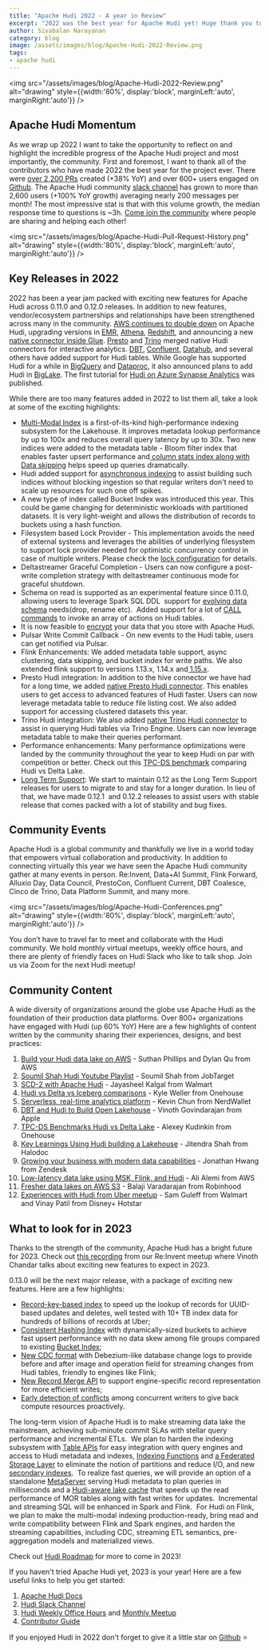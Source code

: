 ```yaml
---
title: "Apache Hudi 2022 - A year in Review"
excerpt: "2022 was the best year for Apache Hudi yet! Huge thank you to everyone who contributed!"
author: Sivabalan Narayanan
category: blog
image: /assets/images/blog/Apache-Hudi-2022-Review.png
tags:
- apache hudi
---
```


<img src="/assets/images/blog/Apache-Hudi-2022-Review.png" alt="drawing" style={{width:'80%', display:'block', marginLeft:'auto', marginRight:'auto'}} />

## Apache Hudi Momentum
As we wrap up 2022 I want to take the opportunity to reflect on and highlight the incredible progress of the Apache Hudi 
project and most importantly, the community. First and foremost, I want to thank all of the contributors who have made 
2022 the best year for the project ever. There were [over 2,200 PRs](https://ossinsight.io/analyze/apache/hudi#pull-requests) 
created (+38% YoY) and over 600+ users engaged on [Github](https://github.com/apache/hudi/). The Apache Hudi community 
[slack channel](https://join.slack.com/t/apache-hudi/shared_invite/zt-1e94d3xro-JvlNO1kSeIHJBTVfLPlI5w) has grown to more 
than 2,600 users (+100% YoY growth) averaging nearly 200 messages per month! The most impressive stat is that with this 
volume growth, the median response time to questions is ~3h. [Come join the community](https://join.slack.com/t/apache-hudi/shared_invite/zt-1e94d3xro-JvlNO1kSeIHJBTVfLPlI5w) 
where people are sharing and helping each other!

<img src="/assets/images/blog/Apache-Hudi-Pull-Request-History.png" alt="drawing" style={{width:'80%', display:'block', marginLeft:'auto', marginRight:'auto'}} />

## Key Releases in 2022
2022 has been a year jam packed with exciting new features for Apache Hudi across 0.11.0 and 0.12.0 releases. In addition to new features, vendor/ecosystem partnerships and relationships have been strengthened across many in the community. [AWS continues to double down](https://www.onehouse.ai/blog/apache-hudi-native-aws-integrations) on Apache Hudi, upgrading versions in [EMR](https://docs.aws.amazon.com/emr/latest/ReleaseGuide/emr-hudi.html), [Athena](https://docs.aws.amazon.com/athena/latest/ug/querying-hudi.html), [Redshift](https://docs.aws.amazon.com/redshift/latest/dg/c-spectrum-external-tables.html), and announcing a new [native connector inside Glue](https://docs.aws.amazon.com/glue/latest/dg/aws-glue-programming-etl-format-hudi.html). [Presto](https://prestodb.io/docs/current/connector/hudi.html) and [Trino](https://trino.io/docs/current/connector/hudi.html) merged native Hudi connectors for interactive analytics. [DBT](https://hudi.apache.org/blog/2022/07/11/build-open-lakehouse-using-apache-hudi-and-dbt/), [Confluent](https://github.com/apache/hudi/tree/master/hudi-kafka-connect), [Datahub](https://hudi.apache.org/docs/syncing_datahub), and several others have added support for Hudi tables. While Google has supported Hudi for a while in [BigQuery](https://hudi.apache.org/docs/gcp_bigquery/) and [Dataproc](https://cloud.google.com/blog/products/data-analytics/getting-started-with-new-table-formats-on-dataproc), it also announced plans to add Hudi in [BigLake](https://cloud.google.com/blog/products/data-analytics/building-most-open-data-cloud-all-data-all-source-any-platform). The first tutorial for [Hudi on Azure Synapse Analytics](https://www.onehouse.ai/blog/apache-hudi-on-microsoft-azure) was published.

While there are too many features added in 2022 to list them all, take a look at some of the exciting highlights:

- [Multi-Modal Index](https://hudi.apache.org/blog/2022/05/17/Introducing-Multi-Modal-Index-for-the-Lakehouse-in-Apache-Hudi) is a first-of-its-kind high-performance indexing subsystem for the Lakehouse. It improves metadata lookup performance by up to 100x and reduces overall query latency by up to 30x. Two new indices were added to the metadata table - Bloom filter index that enables faster upsert performance and[  column stats index along with Data skipping](https://hudi.apache.org/blog/2022/06/09/Singificant-queries-speedup-from-Hudi-Column-Stats-Index-and-Data-Skipping-features)  helps speed up queries dramatically.
- Hudi added support for [asynchronous indexing](https://hudi.apache.org/releases/release-0.11.0/#async-indexer) to assist building such indices without blocking ingestion so that regular writers don't need to scale up resources for such one off spikes.
- A new type of index called Bucket Index was introduced this year. This could be game changing for deterministic workloads with partitioned datasets. It is very light-weight and allows the distribution of records to buckets using a hash function.
- Filesystem based Lock Provider - This implementation avoids the need of external systems and leverages the abilities of underlying filesystem to support lock provider needed for optimistic concurrency control in case of multiple writers. Please check the [lock configuration](https://hudi.apache.org/docs/configurations#Locks-Configurations) for details.
- Deltastreamer Graceful Completion - Users can now configure a post-write completion strategy with deltastreamer continuous mode for graceful shutdown.
- Schema on read is supported as an experimental feature since 0.11.0, allowing users to leverage Spark SQL DDL  support for [evolving data schema](https://hudi.apache.org/docs/schema_evolution) needs(drop, rename etc).  Added support for a lot of [CALL commands](https://hudi.apache.org/docs/procedures/) to invoke an array of actions on Hudi tables.
- It is now feasible to [encrypt](https://hudi.apache.org/docs/encryption/) your data that you store with Apache Hudi.
- Pulsar Write Commit Callback - On new events to the Hudi table, users can get notified via Pulsar.
- Flink Enhancements: We added metadata table support, async clustering, data skipping, and bucket index for write paths. We also extended flink support to versions 1.13.x, 1.14.x and[  1.15.x](https://hudi.apache.org/releases/release-0.12.0/#bundle-updates).
- Presto Hudi integration: In addition to the hive connector we have had for a long time, we added [native Presto Hudi connector](https://prestodb.io/docs/current/connector/hudi.html). This enables users to get access to advanced features of Hudi faster. Users can now leverage metadata table to reduce file listing cost. We also added support for accessing clustered datasets this year.
- Trino Hudi integration: We also added [native Trino Hudi connector](https://trino.io/docs/current/connector/hudi.html) to assist in querying Hudi tables via Trino Engine. Users can now leverage metadata table to make their queries performant.
- Performance enhancements: Many performance optimizations were landed by the community throughout the year to keep Hudi on par with competition or better. Check out this [TPC-DS benchmark](https://hudi.apache.org/blog/2022/06/29/Apache-Hudi-vs-Delta-Lake-transparent-tpc-ds-lakehouse-performance-benchmarks) comparing Hudi vs Delta Lake.
- [Long Term Support](https://hudi.apache.org/releases/release-0.12.3#long-term-support): We start to maintain 0.12 as the Long Term Support releases for users to migrate to and stay for a longer duration. In lieu of that, we have made 0.12.1  and 0.12.2 releases to assist users with stable release that comes packed with a lot of stability and bug fixes.

## Community Events
Apache Hudi is a global community and thankfully we live in a world today that empowers virtual collaboration and productivity. In addition to connecting virtually this year we have seen the Apache Hudi community gather at many events in person. Re:Invent, Data+AI Summit, Flink Forward, Alluxio Day, Data Council, PrestoCon, Confluent Current, DBT Coalesce, Cinco de Trino, Data Platform Summit, and many more.

<img src="/assets/images/blog/Apache-Hudi-Conferences.png" alt="drawing" style={{width:'80%', display:'block', marginLeft:'auto', marginRight:'auto'}} />

You don’t have to travel far to meet and collaborate with the Hudi community. We hold monthly virtual meetups, weekly office hours, and there are plenty of friendly faces on Hudi Slack who like to talk shop. Join us via Zoom for the next Hudi meetup!

## Community Content
A wide diversity of organizations around the globe use Apache Hudi as the foundation of their production data platforms. Over 800+ organizations have engaged with Hudi (up 60% YoY) Here are a few highlights of content written by the community sharing their experiences, designs, and best practices:

1. [Build your Hudi data lake on AWS](https://aws.amazon.com/blogs/big-data/part-1-build-your-apache-hudi-data-lake-on-aws-using-amazon-emr/) - Suthan Phillips and Dylan Qu from AWS
2. [Soumil Shah Hudi Youtube Playlist](https://www.youtube.com/playlist?list=PLL2hlSFBmWwwbMpcyMjYuRn8cN99gFSY6) - Soumil Shah from JobTarget
3. [SCD-2 with Apache Hudi](https://medium.com/walmartglobaltech/implementation-of-scd-2-slowly-changing-dimension-with-apache-hudi-465e0eb94a5) - Jayasheel Kalgal from Walmart
4. [Hudi vs Delta vs Iceberg comparisons](https://www.onehouse.ai/blog/apache-hudi-vs-delta-lake-vs-apache-iceberg-lakehouse-feature-comparison) - Kyle Weller from Onehouse
5. [Serverless, real-time analytics platform](https://aws.amazon.com/blogs/big-data/how-nerdwallet-uses-aws-and-apache-hudi-to-build-a-serverless-real-time-analytics-platform/) - Kevin Chun from NerdWallet
6. [DBT and Hudi to Build Open Lakehouse](https://hudi.apache.org/blog/2022/07/11/build-open-lakehouse-using-apache-hudi-and-dbt/) - Vinoth Govindarajan from Apple
7. [TPC-DS Benchmarks Hudi vs Delta Lake](https://www.onehouse.ai/blog/apache-hudi-vs-delta-lake-transparent-tpc-ds-lakehouse-performance-benchmarks) - Alexey Kudinkin from Onehouse
8. [Key Learnings Using Hudi building a Lakehouse](https://blogs.halodoc.io/key-learnings-on-using-apache-hudi-in-building-lakehouse-architecture-halodoc/) - Jitendra Shah from Halodoc
9. [Growing your business with modern data capabilities](https://aws.amazon.com/blogs/architecture/insights-for-ctos-part-3-growing-your-business-with-modern-data-capabilities/) - Jonathan Hwang from Zendesk
10. [Low-latency data lake using MSK, Flink, and Hudi](https://aws.amazon.com/blogs/big-data/create-a-low-latency-source-to-data-lake-pipeline-using-amazon-msk-connect-apache-flink-and-apache-hudi/) - Ali Alemi from AWS
11. [Fresher data lakes on AWS S3](https://robinhood.engineering/author-balaji-varadarajan-e3f496815ebf) - Balaji Varadarajan from Robinhood
12. [Experiences with Hudi from Uber meetup](https://www.youtube.com/watch?v=ZamXiT9aqs8) - Sam Guleff from Walmart and Vinay Patil from Disney+ Hotstar

## What to look for in 2023
Thanks to the strength of the community, Apache Hudi has a bright future for 2023. Check out [this recording](https://youtu.be/9LPSdd-AS8E?t=2090) from our Re:Invent meetup where Vinoth Chandar talks about exciting new features to expect in 2023.

0.13.0 will be the next major release, with a package of exciting new features. Here are a few highlights:

- [Record-key-based index](https://cwiki.apache.org/confluence/display/HUDI/RFC-08++Record+level+indexing+mechanisms+for+Hudi+datasets) to speed up the lookup of records for UUID-based updates and deletes, well tested with 10+ TB index data for hundreds of billions of records at Uber;
- [Consistent Hashing Index](https://github.com/apache/hudi/blob/master/rfc/rfc-42/rfc-42.md) with dynamically-sized buckets to achieve fast upsert performance with no data skew among file groups compared to existing [Bucket Index](https://cwiki.apache.org/confluence/display/HUDI/RFC+-+29%3A+Hash+Index);
- [New CDC format](https://github.com/apache/hudi/blob/master/rfc/rfc-51/rfc-51.md) with Debezium-like database change logs to provide before and after image and operation field for streaming changes from Hudi tables, friendly to engines like Flink;
- [New Record Merge API](https://github.com/apache/hudi/blob/master/rfc/rfc-46/rfc-46.md) to support engine-specific record representation for more efficient writes;
- [Early detection of conflicts](https://github.com/apache/hudi/blob/master/rfc/rfc-56/rfc-56.md) among concurrent writers to give back compute resources proactively.

The long-term vision of Apache Hudi is to make streaming data lake the mainstream, achieving sub-minute commit SLAs with stellar query performance and incremental ETLs.  We plan to harden the indexing subsystem with [Table APIs](https://github.com/apache/hudi/pull/7080) for easy integration with query engines and access to Hudi metadata and indexes, [Indexing Functions](https://github.com/apache/hudi/pull/7235) and [a Federated Storage Layer](https://github.com/apache/hudi/blob/master/rfc/rfc-60/rfc-60.md) to eliminate the notion of partitions and reduce I/O, and new [secondary indexes](https://github.com/apache/hudi/pull/5370).  To realize fast queries, we will provide an option of a standalone [MetaServer](https://github.com/apache/hudi/pull/4718) serving Hudi metadata to plan queries in milliseconds and a [Hudi-aware lake cache](https://docs.google.com/presentation/d/1QBgLw11TM2Qf1KUESofGrQDb63EuggNCpPaxc82Kldo/edit#slide=id.gf7e0551254_0_5) that speeds up the read performance of MOR tables along with fast writes for updates.  Incremental and streaming SQL will be enhanced in Spark and Flink.  For Hudi on Flink, we plan to make the multi-modal indexing production-ready, bring read and write compatibility between Flink and Spark engines, and harden the streaming capabilities, including CDC, streaming ETL semantics, pre-aggregation models and materialized views.

Check out [Hudi Roadmap](https://hudi.apache.org/roadmap) for more to come in 2023!

If you haven't tried Apache Hudi yet, 2023 is your year! Here are a few useful links to help you get started:
 
1. [Apache Hudi Docs](https://hudi.apache.org/docs/overview)
2. [Hudi Slack Channel](https://join.slack.com/t/apache-hudi/shared_invite/zt-1e94d3xro-JvlNO1kSeIHJBTVfLPlI5w)
3. [Hudi Weekly Office Hours](https://hudi.apache.org/community/office_hours) and [Monthly Meetup](https://hudi.apache.org/community/syncs#monthly-community-call)
4. [Contributor Guide](https://hudi.apache.org/contribute/how-to-contribute)

If you enjoyed Hudi in 2022 don't forget to give it a little star on [Github](https://github.com/apache/hudi/) ⭐
